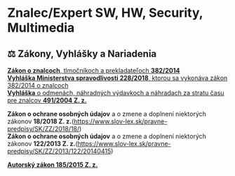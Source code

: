 # Znalec/Expert SW, HW, Security, Multimedia

## ⚖️ Zákony, Vyhlášky a Nariadenia
[**Zákon o znalcoch**, tlmočníkoch a prekladateľoch **382/2014**](https://www.slov-lex.sk/pravne-predpisy/SK/ZZ/2004/382/)  
[**Vyhláška Ministerstva spravodlivosti 228/2018**, ktorou sa vykonáva zákon 382/2014 o znalcoch](https://www.slov-lex.sk/pravne-predpisy/SK/ZZ/2018/228/20180801)   
[**Vyhláška** o odmenách, náhradných výdavkoch a náhradach za stratu času pre znalcov **491/2004 Z. z.**](https://www.slov-lex.sk/pravne-predpisy/SK/ZZ/2004/491/)    

**Zákon o ochrane osobných údajov** a o zmene a doplnení niektorých zákonov **18/2018 Z. z.**(https://www.slov-lex.sk/pravne-predpisy/SK/ZZ/2018/18/)  
**Zákon o ochrane osobných údajov** a o zmene a doplnení niektorých zákonov **122/2013 Z. z.**(https://www.slov-lex.sk/pravne-predpisy/SK/ZZ/2013/122/20140415)  

[**Autorský zákon 185/2015 Z. z.**](https://www.slov-lex.sk/pravne-predpisy/SK/ZZ/2015/185/)  
